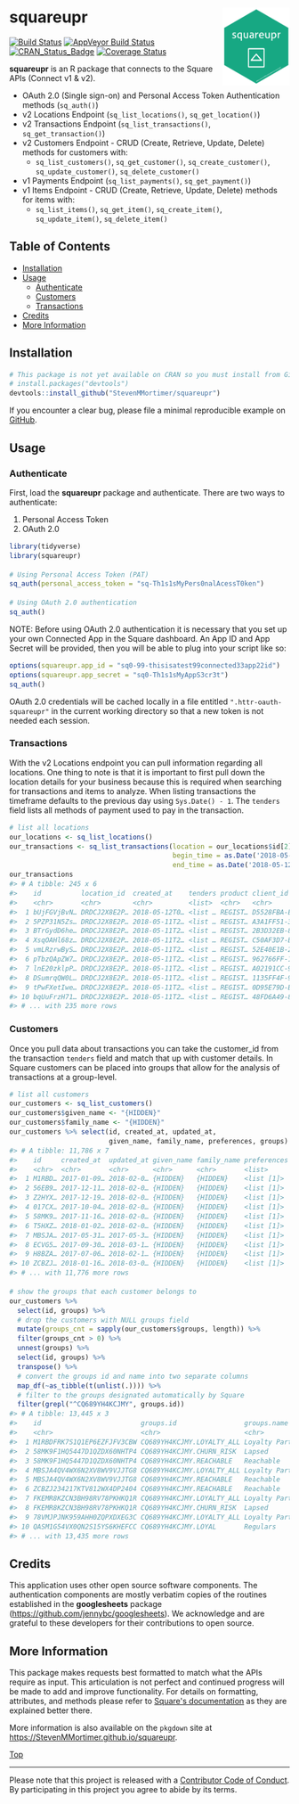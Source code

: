 
squareupr<img src="man/figures/squareupr.png" width="120px" align="right" />
============================================================================

[![Build Status](https://travis-ci.org/StevenMMortimer/squareupr.svg?branch=master)](https://travis-ci.org/StevenMMortimer/squareupr) [![AppVeyor Build Status](https://ci.appveyor.com/api/projects/status/github/StevenMMortimer/squareupr?branch=master&svg=true)](https://ci.appveyor.com/project/StevenMMortimer/squareupr) [![CRAN\_Status\_Badge](http://www.r-pkg.org/badges/version/squareupr)](http://cran.r-project.org/package=squareupr) [![Coverage Status](https://codecov.io/gh/StevenMMortimer/squareupr/branch/master/graph/badge.svg)](https://codecov.io/gh/StevenMMortimer/squareupr?branch=master)

**squareupr** is an R package that connects to the Square APIs (Connect v1 & v2).

-   OAuth 2.0 (Single sign-on) and Personal Access Token Authentication methods (`sq_auth()`)
-   v2 Locations Endpoint (`sq_list_locations()`, `sq_get_location()`)
-   v2 Transactions Endpoint (`sq_list_transactions()`, `sq_get_transaction()`)
-   v2 Customers Endpoint - CRUD (Create, Retrieve, Update, Delete) methods for customers with:
    -   `sq_list_customers()`, `sq_get_customer()`, `sq_create_customer()`, `sq_update_customer()`, `sq_delete_customer()`
-   v1 Payments Endpoint (`sq_list_payments()`, `sq_get_payment()`)
-   v1 Items Endpoint - CRUD (Create, Retrieve, Update, Delete) methods for items with:
    -   `sq_list_items()`, `sq_get_item()`, `sq_create_item()`, `sq_update_item()`, `sq_delete_item()`

Table of Contents
-----------------

-   [Installation](#installation)
-   [Usage](#usage)
    -   [Authenticate](#authenticate)
    -   [Customers](#customers)
    -   [Transactions](#transactions)
-   [Credits](#credits)
-   [More Information](#more-information)

Installation
------------

``` r
# This package is not yet available on CRAN so you must install from GitHub
# install.packages("devtools")
devtools::install_github("StevenMMortimer/squareupr")
```

If you encounter a clear bug, please file a minimal reproducible example on [GitHub](https://github.com/StevenMMortimer/squareupr/issues).

Usage
-----

### Authenticate

First, load the **squareupr** package and authenticate. There are two ways to authenticate:

1.  Personal Access Token
2.  OAuth 2.0

``` r
library(tidyverse)
library(squareupr)

# Using Personal Access Token (PAT)
sq_auth(personal_access_token = "sq-Th1s1sMyPers0nalAcessT0ken")

# Using OAuth 2.0 authentication
sq_auth()
```

NOTE: Before using OAuth 2.0 authentication it is necessary that you set up your own Connected App in the Square dashboard. An App ID and App Secret will be provided, then you will be able to plug into your script like so:

``` r
options(squareupr.app_id = "sq0-99-thisisatest99connected33app22id")
options(squareupr.app_secret = "sq0-Th1s1sMyAppS3cr3t")
sq_auth()
```

OAuth 2.0 credentials will be cached locally in a file entitled `".httr-oauth-squareupr"` in the current working directory so that a new token is not needed each session.

### Transactions

With the v2 Locations endpoint you can pull information regarding all locations.
One thing to note is that it is important to first pull down the location details for your business because this is required when searching for transactions and items to analyze. When listing transactions the timeframe defaults to the previous day using `Sys.Date() - 1`. The `tenders` field lists all methods of payment used to pay in the transaction.

``` r
# list all locations
our_locations <- sq_list_locations()
our_transactions <- sq_list_transactions(location = our_locations$id[2], 
                                         begin_time = as.Date('2018-05-11'), 
                                         end_time = as.Date('2018-05-12'))
our_transactions
#> # A tibble: 245 x 6
#>    id          location_id  created_at    tenders product client_id       
#>    <chr>       <chr>        <chr>         <list>  <chr>   <chr>           
#>  1 bUjFGVjBvN… DRDCJ2X8E2P… 2018-05-12T0… <list … REGIST… D5528FBA-E5DE-4…
#>  2 5PZP31N5Zs… DRDCJ2X8E2P… 2018-05-11T2… <list … REGIST… A3A1FF51-325A-4…
#>  3 BTrGydD6he… DRDCJ2X8E2P… 2018-05-11T2… <list … REGIST… 2B3D32EB-8E58-4…
#>  4 XsqOAHl68z… DRDCJ2X8E2P… 2018-05-11T2… <list … REGIST… C50AF3D7-BE32-4…
#>  5 vmLRzrwByS… DRDCJ2X8E2P… 2018-05-11T2… <list … REGIST… 52E40E1B-2333-4…
#>  6 pTbzQApZW7… DRDCJ2X8E2P… 2018-05-11T2… <list … REGIST… 962766FF-1436-4…
#>  7 lnE20zklpP… DRDCJ2X8E2P… 2018-05-11T2… <list … REGIST… A02191CC-9AC9-4…
#>  8 DSumrqQW0L… DRDCJ2X8E2P… 2018-05-11T2… <list … REGIST… 1135FF4F-9B89-4…
#>  9 tPwFXetIwe… DRDCJ2X8E2P… 2018-05-11T2… <list … REGIST… 0D95E79D-B44C-4…
#> 10 bqUuFrzH71… DRDCJ2X8E2P… 2018-05-11T2… <list … REGIST… 48FD6A49-80A9-4…
#> # ... with 235 more rows
```

### Customers

Once you pull data about transactions you can take the customer\_id from the transaction `tenders` field and match that up with customer details. In Square customers can be placed into groups that allow for the analysis of transactions at a group-level.

``` r
# list all customers
our_customers <- sq_list_customers()
our_customers$given_name <- "{HIDDEN}"
our_customers$family_name <- "{HIDDEN}"
our_customers %>% select(id, created_at, updated_at, 
                         given_name, family_name, preferences, groups)
#> # A tibble: 11,786 x 7
#>    id     created_at  updated_at given_name family_name preferences groups
#>    <chr>  <chr>       <chr>      <chr>      <chr>       <list>      <list>
#>  1 M1RBD… 2017-01-09… 2018-02-0… {HIDDEN}   {HIDDEN}    <list [1]>  <list…
#>  2 56EB9… 2017-12-11… 2018-02-0… {HIDDEN}   {HIDDEN}    <list [1]>  <NULL>
#>  3 Z2HYX… 2017-12-19… 2018-02-0… {HIDDEN}   {HIDDEN}    <list [1]>  <NULL>
#>  4 017CX… 2017-10-04… 2018-02-0… {HIDDEN}   {HIDDEN}    <list [1]>  <NULL>
#>  5 58MK9… 2017-11-16… 2018-02-0… {HIDDEN}   {HIDDEN}    <list [1]>  <list…
#>  6 T5HXZ… 2018-01-02… 2018-02-0… {HIDDEN}   {HIDDEN}    <list [1]>  <NULL>
#>  7 MBSJA… 2017-05-31… 2017-05-3… {HIDDEN}   {HIDDEN}    <list [1]>  <list…
#>  8 ECVG5… 2017-09-30… 2018-03-1… {HIDDEN}   {HIDDEN}    <list [1]>  <list…
#>  9 H8BZA… 2017-07-06… 2018-02-1… {HIDDEN}   {HIDDEN}    <list [1]>  <list…
#> 10 ZCBZJ… 2018-01-16… 2018-03-0… {HIDDEN}   {HIDDEN}    <list [1]>  <list…
#> # ... with 11,776 more rows

# show the groups that each customer belongs to
our_customers %>% 
  select(id, groups) %>%
  # drop the customers with NULL groups field
  mutate(groups_cnt = sapply(our_customers$groups, length)) %>%
  filter(groups_cnt > 0) %>%
  unnest(groups) %>%
  select(id, groups) %>%
  transpose() %>%
  # convert the groups id and name into two separate columns
  map_df(~as_tibble(t(unlist(.)))) %>%
  # filter to the groups designated automatically by Square
  filter(grepl("^CQ689YH4KCJMY", groups.id))
#> # A tibble: 13,445 x 3
#>    id                         groups.id                 groups.name       
#>    <chr>                      <chr>                     <chr>             
#>  1 M1RBDFRK7S1Q1EP6EZFJFV3CBW CQ689YH4KCJMY.LOYALTY_ALL Loyalty Participa…
#>  2 58MK9F1HQ5447D1QZDX60NHTP4 CQ689YH4KCJMY.CHURN_RISK  Lapsed            
#>  3 58MK9F1HQ5447D1QZDX60NHTP4 CQ689YH4KCJMY.REACHABLE   Reachable         
#>  4 MBSJA4QV4WX6N2XV8WV9VJJTG8 CQ689YH4KCJMY.LOYALTY_ALL Loyalty Participa…
#>  5 MBSJA4QV4WX6N2XV8WV9VJJTG8 CQ689YH4KCJMY.REACHABLE   Reachable         
#>  6 ZCBZJ234217KTV812WX4DP2404 CQ689YH4KCJMY.REACHABLE   Reachable         
#>  7 FKEMR8KZCN3BH98RV78PKHKQ1R CQ689YH4KCJMY.LOYALTY_ALL Loyalty Participa…
#>  8 FKEMR8KZCN3BH98RV78PKHKQ1R CQ689YH4KCJMY.CHURN_RISK  Lapsed            
#>  9 78VMJPJNK959AHH0ZQPXDXEG3C CQ689YH4KCJMY.LOYALTY_ALL Loyalty Participa…
#> 10 QASM1G54VX0QN2S15YS6KHEFCC CQ689YH4KCJMY.LOYAL       Regulars          
#> # ... with 13,435 more rows
```

Credits
-------

This application uses other open source software components. The authentication components are mostly verbatim copies of the routines established in the **googlesheets** package (<https://github.com/jennybc/googlesheets>). We acknowledge and are grateful to these developers for their contributions to open source.

More Information
----------------

This package makes requests best formatted to match what the APIs require as input. This articulation is not perfect and continued progress will be made to add and improve functionality. For details on formatting, attributes, and methods please refer to [Square's documentation](https://docs.connect.squareup.com/api/connect/v2) as they are explained better there.

More information is also available on the `pkgdown` site at <https://StevenMMortimer.github.io/squareupr>.

[Top](#squareupr)

------------------------------------------------------------------------

Please note that this project is released with a [Contributor Code of Conduct](CONDUCT.md). By participating in this project you agree to abide by its terms.
